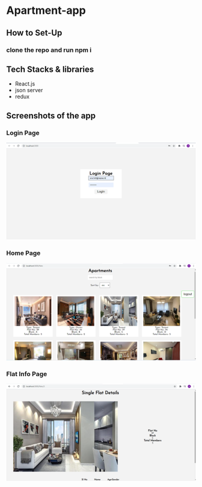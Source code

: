 # Apartment-app

## How to Set-Up
### clone the repo and run npm i

## Tech Stacks & libraries
* React.js
* json server
* redux

## Screenshots of the app

### Login Page
![Login_page](https://github.com/SmithRakesh/apartment-app/blob/master/flat-app/public/loginpage.png)

### Home Page
![Home_page](https://github.com/SmithRakesh/apartment-app/blob/master/flat-app/public/homepage.png)


### Flat Info Page
![SingleFlat_page](https://github.com/SmithRakesh/apartment-app/blob/master/flat-app/public/flatinfo.png)
